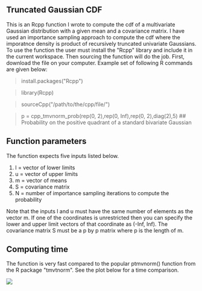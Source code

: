## Truncated Gaussian CDF

This is an Rcpp function I wrote to compute the cdf of a multivariate Gaussian distribution with a given mean and a covariance matrix. 
I have used an importance sampling approach to compute the cdf where the imporatnce density is product of recursively truncated univariate 
Gaussians. To use the function the user must install the "Rcpp" library and include it in the current workspace. Then sourcing the function
will do the job. First, download the file on your computer. Example set of following R commands are given below:

> install.packages("Rcpp")

> library(Rcpp)

> sourceCpp("/path/to/the/cpp/file/")

> p = cpp_tmvnorm_prob(rep(0, 2),rep(0, Inf),rep(0, 2),diag(2),5) ## Probability on the positive quadrant of a standard bivariate Gaussian

## Function parameters
The function expects five inputs listed below.

1. l = vector of lower limits
2. u = vector of upper limits
3. m = vector of means
4. S = covariance matrix
5. N = number of importance sampling iterations to compute the probability 

Note that the inputs l and u must have the same number of elements as the vector m. If one of the coordinates is unrestricted then you can
specify the lower and upper limit vectors of that coordinate as (-Inf, Inf). The covariance matrix S must be a p by p matrix where p is the
length of m.

## Computing time
The function is very fast compared to the popular ptmvnorm() function from the R package "tmvtnorm". See the plot below for a time 
comparison.

![](https://github.com/antik015/Truncated-normal-cdf/blob/master/images/tmv_time_comparison.png?raw=true)

